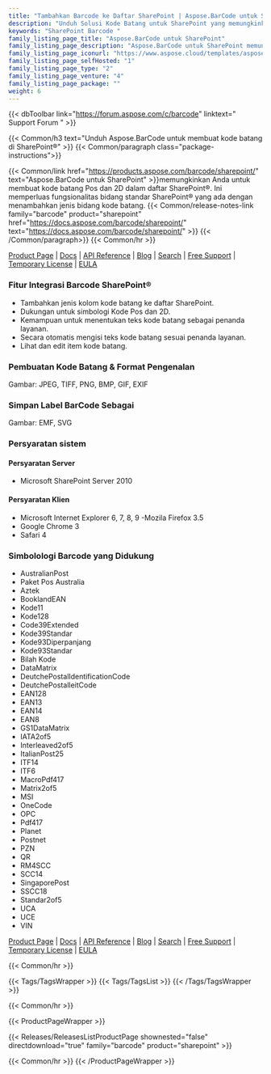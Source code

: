 ```yaml
---
title: "Tambahkan Barcode ke Daftar SharePoint | Aspose.BarCode untuk SharePoint"
description: "Unduh Solusi Kode Batang untuk SharePoint yang memungkinkan untuk menambahkan sejumlah besar simbol kode batang linier, 2D, dan pos ke daftar Microsoft SharePoint Foundation 2010 dan Microsoft Office SharePoint Server 2010 (MOSS)."
keywords: "SharePoint Barcode "
family_listing_page_title: "Aspose.BarCode untuk SharePoint"
family_listing_page_description: "Aspose.BarCode untuk SharePoint memungkinkan untuk menambahkan sejumlah besar simbol kode batang linier, 2D, dan pos ke daftar Microsoft SharePoint Foundation 2010 dan Microsoft Office SharePoint Server 2010 (MOSS). Anda dapat menambahkan kode batang ke daftar apa pun dengan menentukan teks kode dan simbologi."
family_listing_page_iconurl: "https://www.aspose.cloud/templates/aspose/App_Themes/V3/images/barcode/272x272/aspose_barcode-for-sharepoint-min.png"
family_listing_page_selfHosted: "1"
family_listing_page_type: "2"
family_listing_page_venture: "4"
family_listing_page_package: ""
weight: 6
---
```


{{< dbToolbar link="https://forum.aspose.com/c/barcode" linktext=" Support Forum " >}}

{{< Common/h3 text="Unduh Aspose.BarCode untuk membuat kode batang di SharePoint®"  >}}
{{< Common/paragraph class="package-instructions">}}

{{< Common/link href="https://products.aspose.com/barcode/sharepoint/" text="Aspose.BarCode untuk SharePoint"  >}}memungkinkan
Anda untuk membuat kode batang Pos dan 2D dalam daftar SharePoint®. Ini memperluas fungsionalitas bidang standar SharePoint® yang ada dengan menambahkan jenis bidang kode batang.
{{< Common/release-notes-link family="barcode" product="sharepoint" href="https://docs.aspose.com/barcode/sharepoint/" text="https://docs.aspose.com/barcode/sharepoint/"  >}}
{{< /Common/paragraph>}}
{{< Common/hr >}}

[Product Page](https://products.aspose.com/barcode/sharepoint/) | [Docs](https://docs.aspose.com/barcode/sharepoint/) | [API Reference](https://reference.aspose.com/barcode/) | [Blog](https://blog.aspose.com/category/barcode/) | [Search](https://search.aspose.com/) | [Free Support](https://forum.aspose.com/c/barcode) | [Temporary License](https://purchase.aspose.com/temporary-license) | [EULA](https://about.aspose.com/legal/eula/)

### Fitur Integrasi Barcode SharePoint®

- Tambahkan jenis kolom kode batang ke daftar SharePoint.
- Dukungan untuk simbologi Kode Pos dan 2D.
- Kemampuan untuk menentukan teks kode batang sebagai penanda layanan.
- Secara otomatis mengisi teks kode batang sesuai penanda layanan.
- Lihat dan edit item kode batang.

### Pembuatan Kode Batang & Format Pengenalan

Gambar: JPEG, TIFF, PNG, BMP, GIF, EXIF

### Simpan Label BarCode Sebagai

Gambar: EMF, SVG

### Persyaratan sistem

#### Persyaratan Server

- Microsoft SharePoint Server 2010

#### Persyaratan Klien

- Microsoft Internet Explorer 6, 7, 8, 9
-Mozila Firefox 3.5
- Google Chrome 3
- Safari 4

### Simbolologi Barcode yang Didukung

- AustralianPost
- Paket Pos Australia
- Aztek
- BooklandEAN
- Kode11
- Kode128
- Code39Extended
- Kode39Standar
- Kode93Diperpanjang
- Kode93Standar
- Bilah Kode
- DataMatrix
- DeutchePostalIdentificationCode
- DeutchePostalleitCode
- EAN128
- EAN13
- EAN14
- EAN8
- GS1DataMatrix
- IATA2of5
- Interleaved2of5
- ItalianPost25
- ITF14
- ITF6
- MacroPdf417
- Matrix2of5
- MSI
- OneCode
- OPC
- Pdf417
- Planet
- Postnet
- PZN
- QR
- RM4SCC
- SCC14
- SingaporePost
- SSCC18
- Standar2of5
- UCA
- UCE
- VIN

[Product Page](https://products.aspose.com/barcode/sharepoint/) | [Docs](https://docs.aspose.com/barcode/sharepoint/) | [API Reference](https://reference.aspose.com/barcode/) | [Blog](https://blog.aspose.com/category/barcode/) | [Search](https://search.aspose.com/) | [Free Support](https://forum.aspose.com/c/barcode) | [Temporary License](https://purchase.aspose.com/temporary-license) | [EULA](https://about.aspose.com/legal/eula/)

{{< Common/hr >}}

{{< Tags/TagsWrapper >}}
{{< Tags/TagsList >}}
{{< /Tags/TagsWrapper >}}

{{< Common/hr >}}

{{< ProductPageWrapper >}}

<!-- ReleasesListProductPage-->

{{< Releases/ReleasesListProductPage shownested="false"  directdownload="true" family="barcode" product="sharepoint" >}}

<!-- /ReleasesListProductPage-->

{{< Common/hr >}}
{{< /ProductPageWrapper >}}

